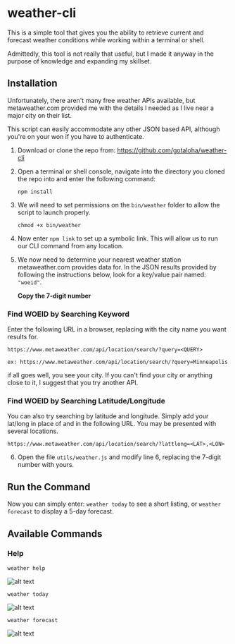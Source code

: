 # weather-cli

This is a simple tool that gives you the ability to retrieve current and forecast weather conditions while working within a terminal or shell.

Admittedly, this tool is not really that useful, but I made it anyway in the purpose of knowledge and expanding my skillset.

## Installation


Unfortunately, there aren't many free weather APIs available, but metaweather.com provided me with the details I needed as I live near a major city on their list.

This script can easily accommodate any other JSON based API, although you're on your won if you have to authenticate.

1. Download or clone the repo from: https://github.com/gotaloha/weather-cli

2. Open a terminal or shell console, navigate into the directory you cloned the repo into and enter the following command:

   `npm install`

3. We will need to set permissions on the `bin/weather` folder to allow the script to launch properly.

   `chmod +x bin/weather`

4. Now enter `npm link` to set up a symbolic link. This will allow us to run our CLI command from any location.

5. We now need to determine your nearest weather station metaweather.com provides data for. In the JSON results provided by following the instructions below, look for a key/value pair named: `"woeid"`.

   **Copy the 7-digit number**

### Find WOEID by Searching Keyword
Enter the following URL in a browser, replacing <QUERY> with the city name you want results for.
```
https://www.metaweather.com/api/location/search/?query=<QUERY>

ex: https://www.metaweather.com/api/location/search/?query=Minneapolis
```
if all goes well, you see your city. If you can't find your city or anything close to it, I suggest that you try another API.

### Find WOEID by Searching Latitude/Longitude
You can also try searching by latitude and longitude. Simply add your lat/long in place of <LAT> and <LON> in the following URL. You may be presented with several locations.

```
https://www.metaweather.com/api/location/search/?lattlong=<LAT>,<LON>
```
6. Open the file `utils/weather.js` and modify line 6, replacing the 7-digit number with yours.

## Run the Command

Now you can simply enter: `weather today` to see a short listing, or `weather forecast` to display a 5-day forecast.

## Available Commands

### Help

```weather help```

![alt text](help.png "Help Screenshot")

```weather today```

![alt text](today.png "Today's Weather Screenshot")

```weather forecast```

![alt text](forecast.png "Weather Forecast Screenshot")
